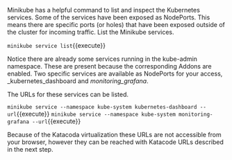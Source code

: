 Minikube has a helpful command to list and inspect the Kubernetes services. Some of the services have been exposed as NodePorts. This means there are specific ports (or holes) that have been exposed outside of the cluster for incoming traffic. List the Minikube services.

`minikube service list`{{execute}}

Notice there are already some services running in the kube-admin namespace. These are present because the corresponding Addons are enabled. Two specific services are available as NodePorts for your access, _kubernetes_dashboard and _monitoring_grafana_.

The URLs for these services can be listed.

`minikube service --namespace kube-system kubernetes-dashboard --url`{{execute}}
`minikube service --namespace kube-system monitoring-grafana --url`{{execute}}

Because of the Katacoda virtualization these URLs are not accessible from your browser, however they can be reached with Katacode URLs described in the next step.